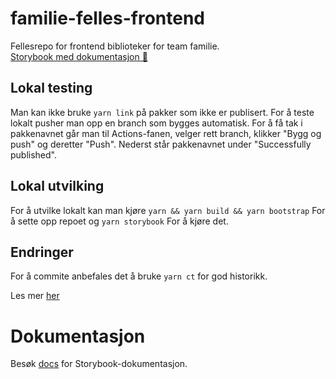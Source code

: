 # familie-felles-frontend

Fellesrepo for frontend biblioteker for team familie.\
[Storybook med dokumentasjon 📖](https://navikt.github.io/familie-felles-frontend)

## Lokal testing
Man kan ikke bruke `yarn link` på pakker som ikke er publisert. For å teste lokalt pusher man opp en branch som bygges automatisk. For å få tak i pakkenavnet går man til Actions-fanen, velger rett branch, klikker "Bygg og push" og deretter "Push". Nederst står pakkenavnet under "Successfully published".

## Lokal utvilking
For å utvilke lokalt kan man kjøre
`yarn && yarn build && yarn bootstrap`
For å sette opp repoet og
`yarn storybook`
For å kjøre det.

## Endringer
For å commite anbefales det å bruke `yarn ct` for god historikk.

Les mer [her](packages/introduksjon.stories.mdx)


# Dokumentasjon
Besøk [docs](https://navikt.github.io/familie-felles-frontend) for Storybook-dokumentasjon.
